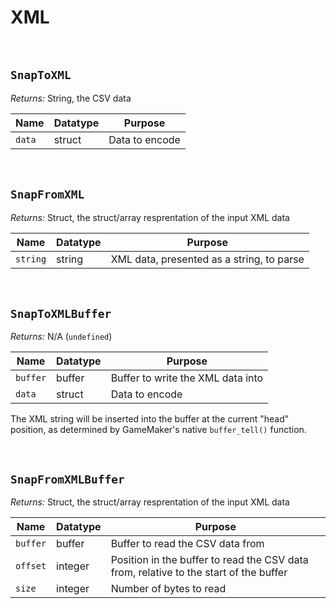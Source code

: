 # XML

&nbsp;

## `SnapToXML`

*Returns:* String, the CSV data

|Name  |Datatype|Purpose       |
|------|--------|--------------|
|`data`|struct  |Data to encode|

&nbsp;

## `SnapFromXML`

*Returns:* Struct, the struct/array resprentation of the input XML data

|Name    |Datatype|Purpose                                  |
|--------|--------|-----------------------------------------|
|`string`|string  |XML data, presented as a string, to parse|

&nbsp;

## `SnapToXMLBuffer`

*Returns:* N/A (`undefined`)

|Name    |Datatype|Purpose                          |
|--------|--------|---------------------------------|
|`buffer`|buffer  |Buffer to write the XML data into|
|`data`  |struct  |Data to encode                   |

The XML string will be inserted into the buffer at the current "head" position, as determined by GameMaker's native `buffer_tell()` function.

&nbsp;

## `SnapFromXMLBuffer`

*Returns:* Struct, the struct/array resprentation of the input XML data

|Name    |Datatype|Purpose                                                                              |
|--------|--------|-------------------------------------------------------------------------------------|
|`buffer`|buffer  |Buffer to read the CSV data from                                                     |
|`offset`|integer |Position in the buffer to read the CSV data from, relative to the start of the buffer|
|`size`  |integer |Number of bytes to read                                                              |